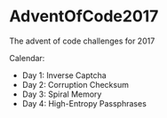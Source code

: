 # AdventOfCode2017
The advent of code challenges for 2017

Calendar:
- Day 1: Inverse Captcha
- Day 2: Corruption Checksum
- Day 3: Spiral Memory
- Day 4: High-Entropy Passphrases